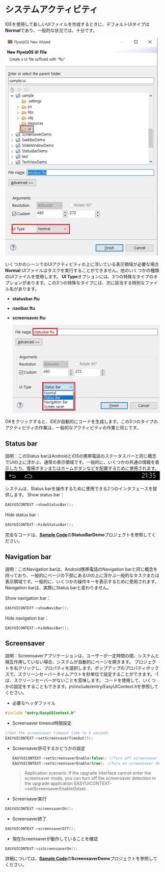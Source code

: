 # システムアクティビティ
  IDEを使用して新しいUIファイルを作成するときに、デフォルトUIタイプは**Normal**であり、一般的な状況では、十分です。

 ![](images/5939b5202b235b3a3e0c9d773f749b26_597x852.png)

 いくつかのシーンでのUIアクティビティの上に浮いている表示領域が必要な場合**Normal** UIファイルはタスクを実行することができません。他のいくつかの種類のUIファイルを使用します。
 **UI Type**オプションには、3つの特殊なタイプのオプションがあります。この3つの特殊なタイプには、次に該当する特別なファイル名があります。

* **statusbar.ftu**
* **navibar.ftu**
* **screensaver.ftu**  

  ![](images/screenshot_1512460753534.png)

OKをクリックすると、IDEが自動的にコードを生成します。この3つのタイプのアクティビティの作業は、一般的なアクティビティの作業と同じです。

## Status bar
 説明：このStatus barはAndroidとiOSの携帯電話のステータスバーと同じ概念でUIの上に浮かぶ、通常の表示領域です。一般的に、いくつかの共通の情報を表示したり、復帰ボタンまたはホームボタンなどを配置するために使用されます。 
![](assets/statusbar.png)

システムは、Status barを操作するために使用できる2つのインタフェースを提供します。
Show status bar：

```c++
EASYUICONTEXT->showStatusBar();
```
Hide status bar：
```c++
EASYUICONTEXT->hideStatusBar();
```
完全なコードは、[**Sample Code**](demo_download.md＃demo_download)の**StatusBarDemo**プロジェクトを参照してください。

## Navigation bar
 説明：このNavigation barは、Android携帯電話のNavigation barと同じ概念を持っており、一般的にページの下部にあるUIの上に浮かぶ一般的なタスクまたは表示領域です。一般的に、いくつかの操作キーを表示するために使用されます。Navigation barは、実際にStatus barと変わりません。

Show navigation bar：
```c++
EASYUICONTEXT->showNaviBar();
```
Hide navigation bar：
```c++
EASYUICONTEXT->hideNaviBar();
```

## Screensaver
 説明：Screensaverアプリケーションは、ユーザーが一定時間の間、システムと相互作用していない場合、システムが自動的にページを開きます。
 プロジェクトを右クリックし、プロパティを選択します。ポップアップのプロパティボックスで、スクリーンセーバータイムアウトを秒単位で設定することができます。-1は、スクリーンセーバーがないことを意味します。
 コードを使用して、いくつかの設定をすることもできます。jni/include/entry/EasyUIContext.hを参照してください。

* 必要なヘッダファイル
 ```c++
 #include "entry/EasyUIContext.h"
 ```

* Screensaver timeout時間設定
```c++
//Set the screensaver timeout time to 5 seconds
EASYUICONTEXT->setScreensaverTimeOut(5); 
```

* Screensaver許可するかどうかの設定

  ```c++
  EASYUICONTEXT->setScreensaverEnable(false); //Turn off screensaver detection
  EASYUICONTEXT->setScreensaverEnable(true); //Turn on screensaver detection
  ```
  > Application scenario: If the upgrade interface cannot enter the screensaver mode, you can turn off the screensaver detection in the upgrade application EASYUICONTEXT->setScreensaverEnable(false).
  
* Screensaver実行
```c++
EASYUICONTEXT->screensaverOn();
```

* Screensaver終了
```c++
EASYUICONTEXT->screensaverOff();
```

* 現在Screensaverが動作していることを確認
```c++
EASYUICONTEXT->isScreensaverOn();
```

詳細については、[**Sample Code**](demo_download.md＃demo_download)の**ScreensaverDemo**プロジェクトを参照してください。
